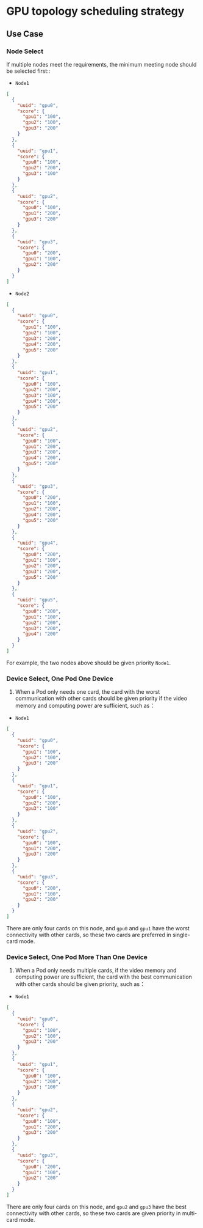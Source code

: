 # GPU topology scheduling strategy

## Use Case

### Node Select

If multiple nodes meet the requirements, the minimum meeting node should be selected first::
- `Node1`
```json
[
  {
    "uuid": "gpu0",
    "score": {
      "gpu1": "100",
      "gpu2": "100",
      "gpu3": "200"
    }
  },
  {
    "uuid": "gpu1",
    "score": {
      "gpu0": "100",
      "gpu2": "200",
      "gpu3": "100"
    }
  },
  {
    "uuid": "gpu2",
    "score": {
      "gpu0": "100",
      "gpu1": "200",
      "gpu3": "200"
    }
  },
  {
    "uuid": "gpu3",
    "score": {
      "gpu0": "200",
      "gpu1": "100",
      "gpu2": "200"
    }
  }
]
```


- `Node2`
```json
[
  {
    "uuid": "gpu0",
    "score": {
      "gpu1": "100",
      "gpu2": "100",
      "gpu3": "200",
      "gpu4": "200",
      "gpu5": "200"
    }
  },
  {
    "uuid": "gpu1",
    "score": {
      "gpu0": "100",
      "gpu2": "200",
      "gpu3": "100",
      "gpu4": "200",
      "gpu5": "200"
    }
  },
  {
    "uuid": "gpu2",
    "score": {
      "gpu0": "100",
      "gpu1": "200",
      "gpu3": "200",
      "gpu4": "200",
      "gpu5": "200"
    }
  },
  {
    "uuid": "gpu3",
    "score": {
      "gpu0": "200",
      "gpu1": "100",
      "gpu2": "200",
      "gpu4": "200",
      "gpu5": "200"
    }
  },
  {
    "uuid": "gpu4",
    "score": {
      "gpu0": "200",
      "gpu1": "100",
      "gpu2": "200",
      "gpu3": "200",
      "gpu5": "200"
    }
  },
  {
    "uuid": "gpu5",
    "score": {
      "gpu0": "200",
      "gpu1": "100",
      "gpu2": "200",
      "gpu3": "200",
      "gpu4": "200"
    }
  }
]
```

For example, the two nodes above should be given priority `Node1`.


### Device Select, One Pod One Device

1. When a Pod only needs one card, the card with the worst communication with other cards should be given priority if the video memory and computing power are sufficient, such as：
- `Node1`
```json
[
  {
    "uuid": "gpu0",
    "score": {
      "gpu1": "100",
      "gpu2": "100",
      "gpu3": "200"
    }
  },
  {
    "uuid": "gpu1",
    "score": {
      "gpu0": "100",
      "gpu2": "200",
      "gpu3": "100"
    }
  },
  {
    "uuid": "gpu2",
    "score": {
      "gpu0": "100",
      "gpu1": "200",
      "gpu3": "200"
    }
  },
  {
    "uuid": "gpu3",
    "score": {
      "gpu0": "200",
      "gpu1": "100",
      "gpu2": "200"
    }
  }
]
```
There are only four cards on this node, and `gpu0` and `gpu1` have the worst connectivity with other cards, so these two cards are preferred in single-card mode.

### Device Select, One Pod More Than One Device
1. When a Pod only needs multiple cards, if the video memory and computing power are sufficient, the card with the best communication with other cards should be given priority, such as：
- `Node1`
```json
[
  {
    "uuid": "gpu0",
    "score": {
      "gpu1": "100",
      "gpu2": "100",
      "gpu3": "200"
    }
  },
  {
    "uuid": "gpu1",
    "score": {
      "gpu0": "100",
      "gpu2": "200",
      "gpu3": "100"
    }
  },
  {
    "uuid": "gpu2",
    "score": {
      "gpu0": "100",
      "gpu1": "200",
      "gpu3": "200"
    }
  },
  {
    "uuid": "gpu3",
    "score": {
      "gpu0": "200",
      "gpu1": "100",
      "gpu2": "200"
    }
  }
]
```
There are only four cards on this node, and `gpu2` and `gpu3` have the best connectivity with other cards, so these two cards are given priority in multi-card mode.
